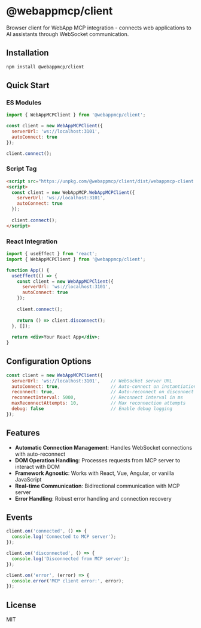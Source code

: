 # @webappmcp/client

Browser client for WebApp MCP integration - connects web applications to AI assistants through WebSocket communication.

## Installation

```bash
npm install @webappmcp/client
```

## Quick Start

### ES Modules

```javascript
import { WebAppMCPClient } from '@webappmcp/client';

const client = new WebAppMCPClient({
  serverUrl: 'ws://localhost:3101',
  autoConnect: true
});

client.connect();
```

### Script Tag

```html
<script src="https://unpkg.com/@webappmcp/client/dist/webappmcp-client.min.js"></script>
<script>
  const client = new WebAppMCP.WebAppMCPClient({
    serverUrl: 'ws://localhost:3101',
    autoConnect: true
  });
  
  client.connect();
</script>
```

### React Integration

```jsx
import { useEffect } from 'react';
import { WebAppMCPClient } from '@webappmcp/client';

function App() {
  useEffect(() => {
    const client = new WebAppMCPClient({
      serverUrl: 'ws://localhost:3101',
      autoConnect: true
    });
    
    client.connect();
    
    return () => client.disconnect();
  }, []);
  
  return <div>Your React App</div>;
}
```

## Configuration Options

```javascript
const client = new WebAppMCPClient({
  serverUrl: 'ws://localhost:3101',    // WebSocket server URL
  autoConnect: true,                   // Auto-connect on instantiation
  reconnect: true,                     // Auto-reconnect on disconnect
  reconnectInterval: 5000,             // Reconnect interval in ms
  maxReconnectAttempts: 10,            // Max reconnection attempts
  debug: false                         // Enable debug logging
});
```

## Features

- **Automatic Connection Management**: Handles WebSocket connections with auto-reconnect
- **DOM Operation Handling**: Processes requests from MCP server to interact with DOM
- **Framework Agnostic**: Works with React, Vue, Angular, or vanilla JavaScript
- **Real-time Communication**: Bidirectional communication with MCP server
- **Error Handling**: Robust error handling and connection recovery

## Events

```javascript
client.on('connected', () => {
  console.log('Connected to MCP server');
});

client.on('disconnected', () => {
  console.log('Disconnected from MCP server');
});

client.on('error', (error) => {
  console.error('MCP client error:', error);
});
```

## License

MIT